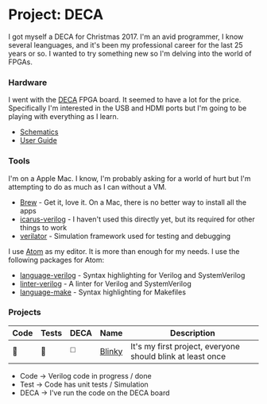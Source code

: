 # **Project:** DECA

I got myself a DECA for Christmas 2017. I'm an avid programmer, I know several leanguages, and it's been my professional career for the last 25 years or so. I wanted to try something new so I'm delving into the world of FPGAs.

### Hardware

I went with the [DECA](https://www.arrow.com/en/products/deca/arrow-development-tools) FPGA board. It seemed to have a lot for the price. Specifically I'm interested in the USB and HDMI ports but I'm going to be playing with everything as I learn.

* [Schematics](https://github.com/zaun/DECA/raw/master/documents/decaschematic.pdf)
* [User Guide](https://github.com/zaun/DECA/raw/master/documents/deca_user_manual_rev1.pdf)

### Tools

I'm on a Apple Mac. I know, I'm probably asking for a world of hurt but I'm attempting to do as much as I can without a VM.

* [Brew](https://brew.sh/) - Get it, love it. On a Mac, there is no better way to install all the apps
* [icarus-verilog](http://brewformulas.org/IcarusVerilog) - I haven't used this directly yet, but its required for other things to work
* [verilator](http://brewformulas.org/verilator) - Simulation framework used for testing and debugging

I use [Atom](https://atom.io/) as my editor. It is more than enough for my needs. I use the following packages for Atom:

* [language-verilog](https://atom.io/packages/language-verilog) - Syntax highlighting for Verilog and SystemVerilog
* [linter-verilog](https://atom.io/packages/linter-verilog) - A linter for Verilog and SystemVerilog
* [language-make](https://atom.io/packages/language-make) - Syntax highlighting for Makefiles

### Projects

Code | Tests | DECA | Name | Description
---- | ----- | ---- | ---- | -----------
:white_square_button: | :white_square_button: | :white_medium_square: | [Blinky](https://github.com/zaun/DECA/tree/master/blinky) | It's my first project, everyone should blink at least once

* Code -> Verilog code in progress / done
* Test -> Code has unit tests / Simulation
* DECA -> I've run the code on the DECA board
